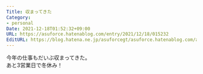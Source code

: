 ```yaml
---
Title: 収まってきた
Category:
- personal
Date: 2021-12-18T01:52:32+09:00
URL: https://asuforce.hatenablog.com/entry/2021/12/18/015232
EditURL: https://blog.hatena.ne.jp/asuforcegt/asuforce.hatenablog.com/atom/entry/13574176438043752005
---
```


今年の仕事もだいぶ収まってきた。  
あと3営業日で冬休み！
